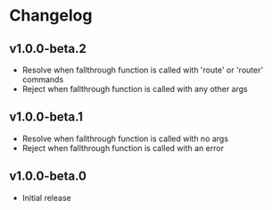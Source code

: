 # Changelog

## v1.0.0-beta.2

- Resolve when fallthrough function is called with 'route' or 'router' commands
- Reject when fallthrough function is called with any other args

## v1.0.0-beta.1

- Resolve when fallthrough function is called with no args
- Reject when fallthrough function is called with an error

## v1.0.0-beta.0

- Initial release
